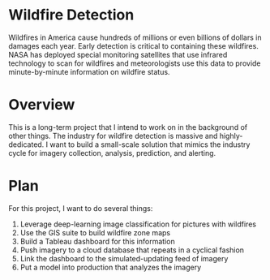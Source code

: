 # Wildfire Detection
Wildfires in America cause hundreds of millions or even billions of dollars in damages each year. Early detection is critical to containing these wildfires. NASA has deployed special monitoring satellites that use infrared technology to scan for wildfires and meteorologists use this data to provide minute-by-minute information on wildfire status. 

# Overview
This is a long-term project that I intend to work on in the background of other things. The industry for wildfire detection is massive and highly-dedicated. I want to build a small-scale solution that mimics the industry cycle for imagery collection, analysis, prediction, and alerting. 

# Plan
For this project, I want to do several things:
1. Leverage deep-learning image classification for pictures with wildfires
2. Use the GIS suite to build wildfire zone maps
3. Build a Tableau dashboard for this information
4. Push imagery to a cloud database that repeats in a cyclical fashion
5. Link the dashboard to the simulated-updating feed of imagery
6. Put a model into production that analyzes the imagery